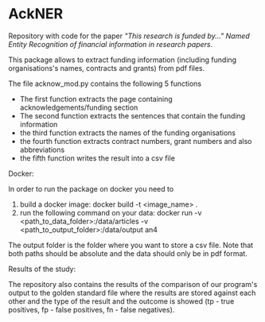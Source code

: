 # AckNER

Repository with code for the paper _"This research is funded by..." Named Entity Recognition of financial information in research papers_.

This package allows to extract funding information (including funding organisations's names, contracts and grants) from pdf files.

The file acknow_mod.py contains the following 5 functions

- The first function extracts the page containing acknowledgements/funding section
- The second function extracts the sentences that contain the funding information
- the third function extracts the names of the funding organisations
- the fourth function extracts contract numbers, grant numbers and also abbreviations
- the fifth function writes the result into a csv file

Docker:


In order to run the package on docker you need to

1) build a docker image: docker build -t <image_name> .
2) run the following command on your data: docker run -v <path_to_data_folder>:/data/articles -v <path_to_output_folder>:/data/output an4

The output folder is the folder where you want to store a csv file. Note that both paths should be absolute and the data should only be in pdf format. 

Results of the study:

The repository also contains the results of the comparison of our program's output to the golden standard file where the results are stored against each other and the type of the result and the outcome is showed (tp - true positives, fp - false positives, fn - false negatives).
